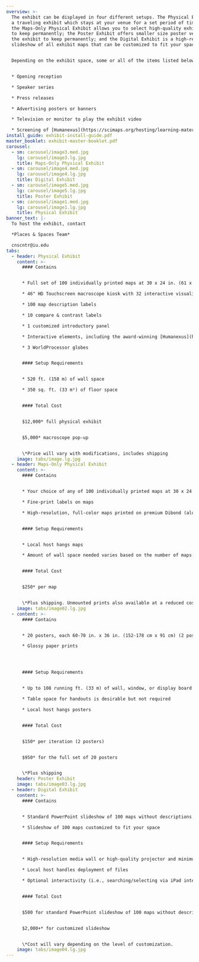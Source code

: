 ```yaml
---
overview: >-
  The exhibit can be displayed in four different setups. The Physical Exhibit is
  a traveling exhibit which stays at your venue for a set period of time;
  the Maps-Only Physical Exhibit allows you to select high-quality exhibit maps
  to keep permanently; the Poster Exhibit offers smaller size poster versions of
  the exhibit to keep permanently; and the Digital Exhibit is a high-resolution
  slideshow of all exhibit maps that can be customized to fit your space. 


  Depending on the exhibit space, some or all of the items listed below should be considered in conjunction with the exhibit:


  * Opening reception

  * Speaker series

  * Press releases

  * Advertising posters or banners

  * Television or monitor to play the exhibit video

  * Screening of [Humanexus](https://scimaps.org/hosting/learning-material/humanexus) short film
install_guide: exhibit-install-guide.pdf
master_booklet: exhibit-master-booklet.pdf
carousel:
  - sm: carousel/image3.med.jpg
    lg: carousel/image3.lg.jpg
    title: Maps-Only Physical Exhibit
  - sm: carousel/image4.med.jpg
    lg: carousel/image4.lg.jpg
    title: Digital Exhibit
  - sm: carousel/image5.med.jpg
    lg: carousel/image5.lg.jpg
    title: Poster Exhibit
  - sm: carousel/image1.med.jpg
    lg: carousel/image1.lg.jpg
    title: Physical Exhibit
banner_text: |-
  To host the exhibit, contact

  *Places & Spaces Team*

  cnscntr@iu.edu
tabs:
  - header: Physical Exhibit
    content: >-
      #### Contains


      * Full set of 100 individually printed maps at 30 x 24 in. (61 x 76 cm) each

      * 46" HD Touchscreen macroscope kiosk with 32 interactive visualizations

      * 100 map description labels

      * 10 compare & contrast labels

      * 1 customized introductory panel

      * Interactive elements, including the award-winning [Humanexus](https://scimaps.org/hosting/learning-material/humanexus) short film

      * 3 WorldProcessor globes


      #### Setup Requirements


      * 520 ft. (158 m) of wall space

      * 350 sq. ft. (33 m²) of floor space


      #### Total Cost


      $12,000* full physical exhibit


      $5,000* macroscope pop-up


      \*Price will vary with modifications, includes shipping
    image: tabs/image.lg.jpg
  - header: Maps-Only Physical Exhibit
    content: >-
      #### Contains


      * Your choice of any of 100 individually printed maps at 30 x 24 in. (61 x 76 cm) each

      * Fine-print labels on maps

      * High-resolution, full-color maps printed on premium Dibond (aluminum composite sheet) with a french cleat backing for easy installation


      #### Setup Requirements


      * Local host hangs maps

      * Amount of wall space needed varies based on the number of maps selected


      #### Total Cost


      $250* per map


      \*Plus shipping. Unmounted prints also available at a reduced cost.
    image: tabs/image02.lg.jpg
  - content: >-
      #### Contains


      * 20 posters, each 60-70 in. x 36 in. (152-178 cm x 91 cm) (2 posters per iteration)

      * Glossy paper prints




      #### Setup Requirements


      * Up to 108 running ft. (33 m) of wall, window, or display board space, depending on how many iterations shown.

      * Table space for handouts is desirable but not required

      * Local host hangs posters


      #### Total Cost


      $150* per iteration (2 posters)


      $950* for the full set of 20 posters


      \*Plus shipping
    header: Poster Exhibit
    image: tabs/image03.lg.jpg
  - header: Digital Exhibit
    content: >-
      #### Contains


      * Standard PowerPoint slideshow of 100 maps without descriptions (titles only) or

      * Slideshow of 100 maps customized to fit your space


      #### Setup Requirements


      * High-resolution media wall or high-quality projector and minimum 10 x 8 ft. (2.4 x 3 m) of light-colored wall space

      * Local host handles deployment of files

      * Optional interactivity (i.e., searching/selecting via iPad interface) has been implemented by some exhibit hosts.


      #### Total Cost


      $500 for standard PowerPoint slideshow of 100 maps without descriptions (titles only), or


      $2,000+* for customized slideshow


      \*Cost will vary depending on the level of customization.
    image: tabs/image04.lg.jpg
---
```

